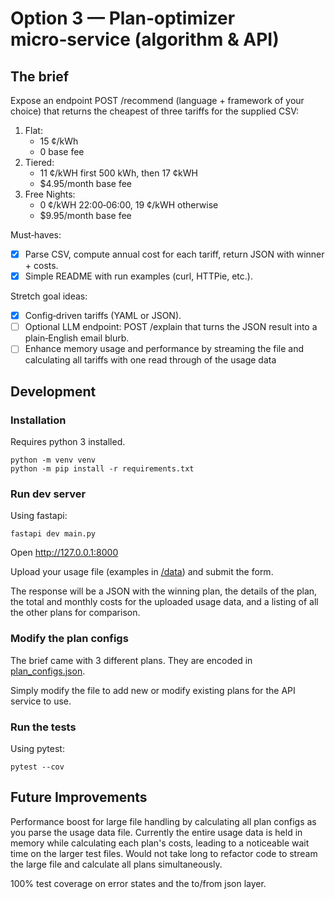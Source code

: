 # Option 3 — Plan‑optimizer micro‑service (algorithm & API)

## The brief
Expose an endpoint POST /recommend (language + framework of your choice) that returns the cheapest of three tariffs for the supplied CSV:

1. Flat:
    * 15 ¢/kWh
    * 0 base fee
2. Tiered:
    * 11 ¢/kWH first 500 kWh, then 17 ¢kWH
    * $4.95/month base fee
3. Free Nights:
    * 0 ¢/kWH 22:00‑06:00, 19 ¢/kWH otherwise
    * $9.95/month base fee

Must‑haves:
- [x] Parse CSV, compute annual cost for each tariff, return JSON with winner + costs.
- [x] Simple README with run examples (curl, HTTPie, etc.).

Stretch goal ideas:
- [x] Config‑driven tariffs (YAML or JSON).
- [ ] Optional LLM endpoint: POST /explain that turns the JSON result into a plain‑English email blurb.
- [ ] Enhance memory usage and performance by streaming the file and calculating all tariffs with one read through of the usage data

## Development

### Installation
Requires python 3 installed.

```
python -m venv venv
python -m pip install -r requirements.txt
```

### Run dev server
Using fastapi:
```
fastapi dev main.py
```

Open http://127.0.0.1:8000

Upload your usage file (examples in [/data](/data)) and submit the form.

The response will be a JSON with the winning plan, the details of the plan, the total and monthly costs for the uploaded usage data, and a listing of all the other plans for comparison.

### Modify the plan configs
The brief came with 3 different plans. They are encoded in [plan_configs.json](plan_configs.json).

Simply modify the file to add new or modify existing plans for the API service to use.

### Run the tests

Using pytest:

```
pytest --cov
```

## Future Improvements

Performance boost for large file handling by calculating all plan configs as you parse the usage data file. Currently the entire usage data is held in memory while calculating each plan's costs, leading to a noticeable wait time on the larger test files. Would not take long to refactor code to stream the large file and calculate all plans simultaneously.

100% test coverage on error states and the to/from json layer.